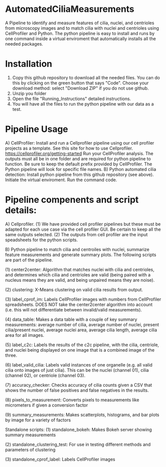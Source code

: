 # AutomatedCiliaMeasurements
A Pipeline to identify and measure features of cilia, nuclei, and centrioles from microscopy images and to match cilia with nuclei and centrioles using CellProfiler and Python.  The python pipeline is easy to install and runs by one command inside a virtual enviroment that automatically installs all the needed packages. 

# Installation

1) Copy this github repository to download all the needed files. You can do this by clicking on the green button that says "Code".  Choose your download method: select "Download ZIP" if you do not use github.
2) Unzip you folder
3) Open the file "Running_Instructions" detailed instructions.
4) You will have all the files to run the python pipeline with our data as a test. 

# Pipeline Usage

A) CellProfiler: Install and run a Cellprofiler pipeline using our cell profiler projects as a template. See this site for how to use Cellprofiler.  https://cellprofiler.org/getting-started
   Run your CellProfiler analysis. The outputs must all be in one folder and are required for python pipeline to function. Be sure to keep the default prefix provided by CellProfiler.  The Python pipeline will look for specific file names. 
B) Python automated cilia detection: Install python pipeline from this github repository (see above). Initiate the virtual enviroment. Run the command code.


# Pipeline compenents and script details: 
A) Cellprofiler. 
(1) We have provided cell profiler pipelines but these must be adapted for each use case via the cell profiler GUI. Be certain to keep all the same outputs selected. 
(2) The outputs from cell profiler are the input speadsheets for the python scripts. 

B) Python pipeline to match cilia and centroiles with nuclei, summarize feature measurements and generate summary plots. The following scripts are part of the pipeline.

(1) center2center: Algorithm that matches nuclei with cilia and centrioles, and determines which cilia and centrioles are valid (being paired with a nucleus means they are valid, and being unpaired means they are noise).

(2) clustering: X-Means clustering on valid cilia results from output.

(3) label_cprof_im: Labels CellProfiler images with numbers from CellProfiler spreadsheets.  DOES NOT take the center2center algorithm into account (i.e. this will not differentiate between invalid/valid measurements).

(4) data_table: Makes a data table with a couple of key summary measurements: average number of cilia, average number of nuclei, present cilia/present nuclei, average nuclei area, average cilia length, average cilia area for all images.

(5) label_c2c: Labels the results of the c2c pipeline, with the cilia, centriole, and nuclei being displayed on one image that is a combined image of the three.  

(6) label_valid_cilia: Labels valid instances of one organelle (e.g. all valid cilia onto images of just cilia). This can be the nuclei (channel 01), cilia (channel 02), or centriole (channel 03). 

(7) accuracy_checker: Checks accuracy of cilia counts given a CSV that shows the number of false positives and false negatives in the results. 

(8) pixels_to_measurement: Converts pixels to measurements like micrometers if given a conversion factor 

(9) summary_measurements: Makes scatterplots, histograms, and bar plots by image for a variety of factors

Standalone scripts:
(1) standalone_bokeh: Makes Bokeh server showing summary measurements 

(2) standalone_clustering_test: For use in testing different methods and parameters of clustering 

(3) standalone_cprof_label: Labels CellProfiler images 




